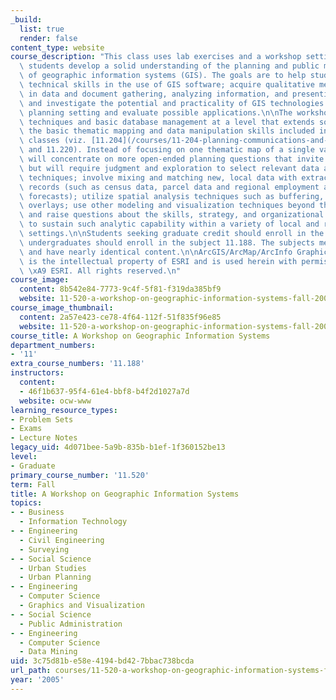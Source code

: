 ```yaml
---
_build:
  list: true
  render: false
content_type: website
course_description: "This class uses lab exercises and a workshop setting to help\
  \ students develop a solid understanding of the planning and public management uses\
  \ of geographic information systems (GIS). The goals are to help students: acquire\
  \ technical skills in the use of GIS software; acquire qualitative methods skills\
  \ in data and document gathering, analyzing information, and presenting results;\
  \ and investigate the potential and practicality of GIS technologies in a typical\
  \ planning setting and evaluate possible applications.\n\nThe workshop teaches GIS\
  \ techniques and basic database management at a level that extends somewhat beyond\
  \ the basic thematic mapping and data manipulation skills included in the MCP core\
  \ classes (viz. [11.204](/courses/11-204-planning-communications-and-digital-media-fall-2004)\
  \ and 11.220). Instead of focusing on one thematic map of a single variable, students\
  \ will concentrate on more open-ended planning questions that invite spatial analysis\
  \ but will require judgment and exploration to select relevant data and mapping\
  \ techniques; involve mixing and matching new, local data with extracts from official\
  \ records (such as census data, parcel data and regional employment and population\
  \ forecasts); utilize spatial analysis techniques such as buffering, address matching,\
  \ overlays; use other modeling and visualization techniques beyond thematic mapping;\
  \ and raise questions about the skills, strategy, and organizational support needed\
  \ to sustain such analytic capability within a variety of local and regional planning\
  \ settings.\n\nStudents seeking graduate credit should enroll in the subject 11.520;\
  \ undergraduates should enroll in the subject 11.188. The subjects meet together\
  \ and have nearly identical content.\n\nArcGIS/ArcMap/ArcInfo Graphical User Interface\
  \ is the intellectual property of ESRI and is used herein with permission. Copyright\
  \ \xA9 ESRI. All rights reserved.\n"
course_image:
  content: 8b542e84-7773-9c4f-5f81-f319da385bf9
  website: 11-520-a-workshop-on-geographic-information-systems-fall-2005
course_image_thumbnail:
  content: 2a57e423-ce78-4f64-112f-51f835f96e85
  website: 11-520-a-workshop-on-geographic-information-systems-fall-2005
course_title: A Workshop on Geographic Information Systems
department_numbers:
- '11'
extra_course_numbers: '11.188'
instructors:
  content:
  - 46f1b637-95f4-61e4-bbf8-b4f2d1027a7d
  website: ocw-www
learning_resource_types:
- Problem Sets
- Exams
- Lecture Notes
legacy_uid: 4d071bee-5a9b-835b-b1ef-1f360152be13
level:
- Graduate
primary_course_number: '11.520'
term: Fall
title: A Workshop on Geographic Information Systems
topics:
- - Business
  - Information Technology
- - Engineering
  - Civil Engineering
  - Surveying
- - Social Science
  - Urban Studies
  - Urban Planning
- - Engineering
  - Computer Science
  - Graphics and Visualization
- - Social Science
  - Public Administration
- - Engineering
  - Computer Science
  - Data Mining
uid: 3c75d81b-e58e-4194-bd42-7bbac738bcda
url_path: courses/11-520-a-workshop-on-geographic-information-systems-fall-2005
year: '2005'
---
```

